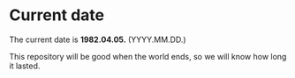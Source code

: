 # Current date

The current date is **1982.04.05.** (YYYY.MM.DD.)

This repository will be good when the world ends, so we will know how long it lasted.